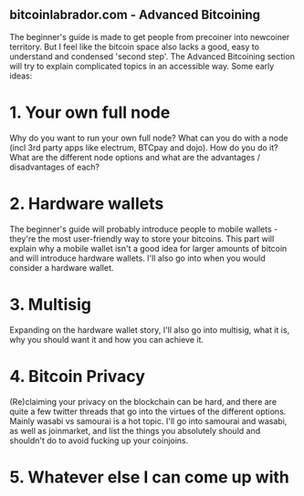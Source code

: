 ## bitcoinlabrador.com - Advanced Bitcoining
The beginner's guide is made to get people from precoiner into newcoiner territory. But I feel like the bitcoin space also lacks a good, easy to understand and condensed 'second step'. The Advanced Bitcoining section will try to explain complicated topics in an accessible way. Some early ideas:

# 1. Your own full node
Why do you want to run your own full node? What can you do with a node (incl 3rd party apps like electrum, BTCpay and dojo). How do you do it? What are the different node options and what are the advantages / disadvantages of each? 

# 2. Hardware wallets
The beginner's guide will probably introduce people to mobile wallets - they're the most user-friendly way to store your bitcoins. This part will explain why a mobile wallet isn't a good idea for larger amounts of bitcoin and will introduce hardware wallets. I'll also go into when you would consider a hardware wallet.

# 3. Multisig
Expanding on the hardware wallet story, I'll also go into multisig, what it is, why you should want it and how you can achieve it.

# 4. Bitcoin Privacy  
(Re)claiming your privacy on the blockchain can be hard, and there are quite a few twitter threads that go into the virtues of the different options. Mainly wasabi vs samourai is a hot topic. I'll go into samourai and wasabi, as well as joinmarket, and list the things you absolutely should and shouldn't do to avoid fucking up your coinjoins.

# 5. Whatever else I can come up with
